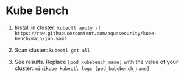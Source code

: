 # Kube Bench
  
1. Install in cluster:
``` kubectl apply -f https://raw.githubusercontent.com/aquasecurity/kube-bench/main/job.yaml ``` 

2. Scan cluster:
``` kubectl get all ``` 

3. See results. Replace `[pod_kubebench_name]` with the value of your cluster:
``` minikube kubectl logs [pod_kubebench_name] ```
